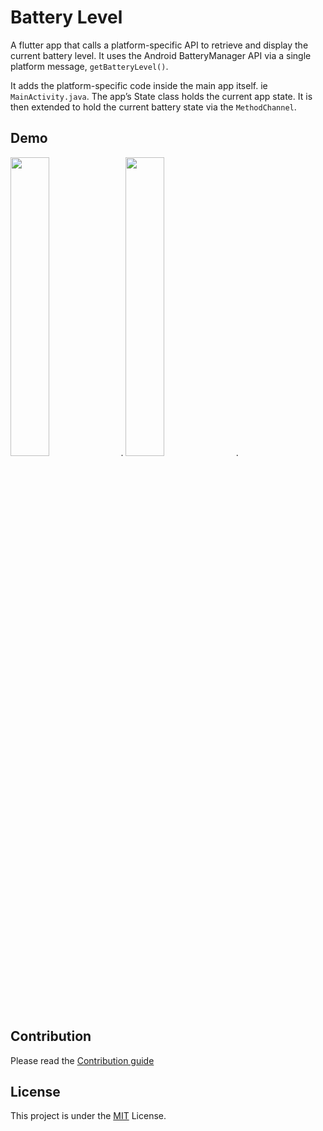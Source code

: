 # Battery Level

A flutter app that calls a platform-specific API to retrieve and display the current battery level. It uses the Android BatteryManager API via a single platform message, ```getBatteryLevel()```. 

It adds the platform-specific code inside the main app itself. ie ```MainActivity.java```. The app’s State class holds the current app state. It is then extended to hold the current battery state via the ```MethodChannel```.

## Demo
<img src="https://user-images.githubusercontent.com/39020723/83734527-cd014700-a657-11ea-9db3-84b2ef3167cd.png" width="35%">.
<img src="https://user-images.githubusercontent.com/39020723/83734545-d25e9180-a657-11ea-98cf-82d15572fbcd.png" width="35%">.

## Contribution 

Please read the [Contribution guide](#)

## License

This project is under the [MIT](#) License.



